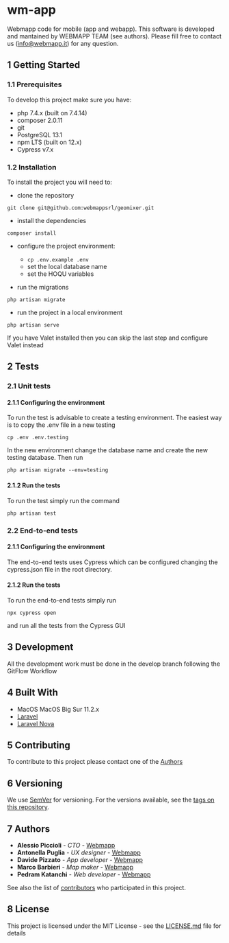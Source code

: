 # wm-app

Webmapp code for mobile (app and webapp). This software is developed and mantained by WEBMAPP TEAM (see authors). Please
fill free to contact us (info@webmapp.it) for any question.

## 1 Getting Started

### 1.1 Prerequisites

To develop this project make sure you have:

- php 7.4.x (built on 7.4.14)
- composer 2.0.11
- git
- PostgreSQL 13.1
- npm LTS (built on 12.x)
- Cypress v7.x

### 1.2 Installation

To install the project you will need to:

- clone the repository

`git clone git@github.com:webmappsrl/geomixer.git`

- install the dependencies

`composer install`

- configure the project environment:
    - `cp .env.example .env`
    - set the local database name
    - set the HOQU variables

- run the migrations

`php artisan migrate`

- run the project in a local environment

`php artisan serve`

If you have Valet installed then you can skip the last step and configure Valet instead

## 2 Tests

### 2.1 Unit tests

#### 2.1.1 Configuring the environment

To run the test is advisable to create a testing environment. The easiest way is to copy the .env file in a new testing

`cp .env .env.testing`

In the new environment change the database name and create the new testing database. Then run

`php artisan migrate --env=testing`

#### 2.1.2 Run the tests

To run the test simply run the command

`php artisan test`

### 2.2 End-to-end tests

#### 2.1.1 Configuring the environment

The end-to-end tests uses Cypress which can be configured changing the cypress.json file in the root directory.

#### 2.1.2 Run the tests

To run the end-to-end tests simply run

`npx cypress open`

and run all the tests from the Cypress GUI

## 3 Development

All the development work must be done in the develop branch following the GitFlow Workflow

## 4 Built With

- MacOS MacOS Big Sur 11.2.x
- [Laravel](https://laravel.com)
- [Laravel Nova](https://nova.laravel.com)

## 5 Contributing

To contribute to this project please contact one of the [Authors](#7-authors)

## 6 Versioning

We use [SemVer](http://semver.org/) for versioning. For the versions available, see
the [tags on this repository](https://github.com/webmappsrl/wm-app/tags).

## 7 Authors

- **Alessio Piccioli** - _CTO_ - [Webmapp](https://github.com/piccioli)
- **Antonella Puglia** - _UX designer_ - [Webmapp](https://github.com/antonellapuglia)
- **Davide Pizzato** - _App developer_ - [Webmapp](https://github.com/dvdpzzt-webmapp)
- **Marco Barbieri** - _Map maker_ - [Webmapp](https://github.com/marchile)
- **Pedram Katanchi** - _Web developer_ - [Webmapp](https://github.com/padramkat)

See also the list of [contributors](https://github.com/webmappsrl/wm-app/graphs/contributors) who participated in this
project.

## 8 License

This project is licensed under the MIT License - see the [LICENSE.md](LICENSE.md) file for details
